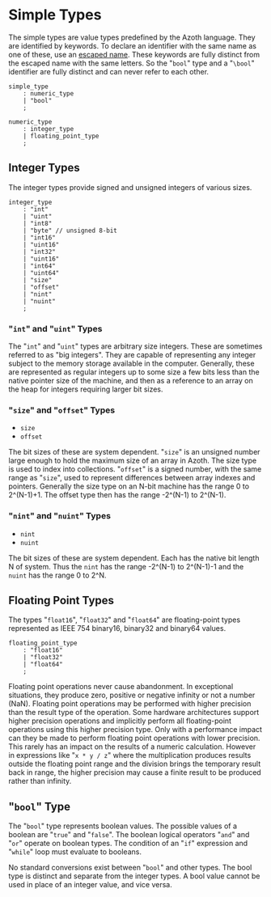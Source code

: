 # Simple Types

The simple types are value types predefined by the Azoth language. They are identified by keywords.
To declare an identifier with the same name as one of these, use an [escaped
name](identifiers.md#escaped-identifiers). These keywords are fully distinct from the escaped name
with the same letters. So the "`bool`" type and a "`\bool`" identifier are fully distinct and can
never refer to each other.

```grammar
simple_type
    : numeric_type
    | "bool"
    ;

numeric_type
    : integer_type
    | floating_point_type
    ;
```

## Integer Types

The integer types provide signed and unsigned integers of various sizes.

```grammar
integer_type
    : "int"
    | "uint"
    | "int8"
    | "byte" // unsigned 8-bit
    | "int16"
    | "uint16"
    | "int32"
    | "uint16"
    | "int64"
    | "uint64"
    | "size"
    | "offset"
    | "nint"
    | "nuint"
    ;
```

### "`int`" and "`uint`" Types

The "`int`" and "`uint`" types are arbitrary size integers. These are sometimes referred to as "big
integers". They are capable of representing any integer subject to the memory storage available in
the computer. Generally, these are represented as regular integers up to some size a few bits less
than the native pointer size of the machine, and then as a reference to an array on the heap for
integers requiring larger bit sizes.

### "`size`" and "`offset`" Types

* `size`
* `offset`

The bit sizes of these are system dependent. "`size`" is an unsigned number large enough to hold the
maximum size of an array in Azoth. The size type is used to index into collections. "`offset`" is a
signed number, with the same range as "`size`", used to represent differences between array indexes
and pointers. Generally the size type on an N-bit machine has the range 0 to 2^(N-1)+1. The offset
type then has the range -2^(N-1) to 2^(N-1).

### "`nint`" and "`nuint`" Types

* `nint`
* `nuint`

The bit sizes of these are system dependent. Each has the native bit length N of system. Thus the
`nint` has the range -2^(N-1) to 2^(N-1)-1 and the `nuint` has the range 0 to 2^N.

## Floating Point Types

The types "`float16`", "`float32`" and "`float64`" are floating-point types represented as IEEE 754
binary16, binary32 and binary64 values.

```grammar
floating_point_type
    : "float16"
    | "float32"
    | "float64"
    ;
```

Floating point operations never cause abandonment. In exceptional situations, they produce zero,
positive or negative infinity or not a number (NaN). Floating point operations may be performed with
higher precision than the result type of the operation. Some hardware architectures support higher
precision operations and implicitly perform all floating-point operations using this higher
precision type. Only with a performance impact can they be made to perform floating point operations
with lower precision. This rarely has an impact on the results of a numeric calculation. However in
expressions like "`x * y / z`" where the multiplication produces results outside the floating point
range and the division brings the temporary result back in range, the higher precision may cause a
finite result to be produced rather than infinity.

## "`bool`" Type

The "`bool`" type represents boolean values. The possible values of a boolean are "`true`" and
"`false`". The boolean logical operators "`and`" and "`or`" operate on boolean types. The condition
of an "`if`" expression and "`while`" loop must evaluate to booleans.

No standard conversions exist between "`bool`" and other types. The bool type is distinct and
separate from the integer types. A bool value cannot be used in place of an integer value, and vice
versa.

